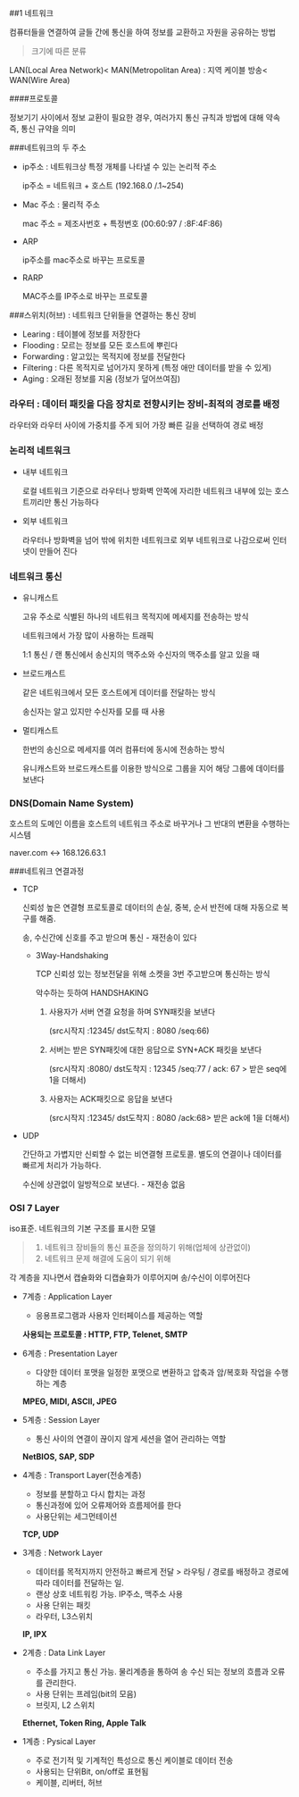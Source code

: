 ##1 네트워크 

컴퓨터들을 연결하여 글들 간에 통신을 하여 정보를 교환하고 자원을 공유하는 방법

> 크기에 따른 분류

LAN(Local Area Network)< MAN(Metropolitan Area) : 지역 케이블 방송< WAN(Wire Area)

####프로토콜

정보기기 사이에서 정보 교환이 필요한 경우, 여러가지 통신 규칙과 방법에 대해 약속 즉, 통신 규약을 의미

###네트워크의 두 주소

- ip주소 : 네트워크상 특정 개체를 나타낼 수 있는 논리적 주소

  ip주소 = 네트워크 + 호스트 (192.168.0 /.1~254)

- Mac 주소 : 물리적 주소

  mac 주소 = 제조사번호 + 특정번호 (00:60:97 / :8F:4F:86)

- ARP

  ip주소를 mac주소로 바꾸는 프로토콜

- RARP

  MAC주소를 IP주소로 바꾸는 프로토콜



###스위치(허브) : 네트워크 단위들을 연결하는 통신 장비

- Learing : 테이블에 정보를 저장한다
- Flooding : 모르는 정보를 모든 호스트에 뿌린다
- Forwarding : 알고있는 목적지에 정보를 전달한다
- Filtering : 다른 목적지로 넘어가지 못하게 (특정 애만 데이터를 받을 수 있게)
- Aging : 오래된 정보를 지움 (정보가 덮어쓰여짐)



### 라우터 : 데이터 패킷을 다음 장치로 전향시키는 장비-최적의 경로를 배정

라우터와 라우터 사이에 가중치를 주게 되어 가장 빠른 길을 선택하여 경로 배정



### 논리적 네트워크

- 내부 네트워크

  로컬 네트워크 기준으로 라우터나 방화벽 안쪽에 자리한 네트워크 내부에 있는 호스트끼리만 통신 가능하다

- 외부 네트워크

  라우터나 방화벽을 넘어 밖에 위치한 네트워크로 외부 네트워크로 나감으로써 인터넷이 만들어 진다

### 네트워크 통신

- 유니캐스트

  고유 주소로 식별된 하나의 네트워크 목적지에 메세지를 전송하는 방식

  네트워크에서 가장 많이 사용하는 트래픽

  1:1 통신 / 랜 통신에서 송신지의 맥주소와 수신자의 맥주소를 알고 있을 때

- 브로드캐스트

  같은 네트워크에서 모든 호스트에게 데이터를 전달하는 방식

  송신자는 알고 있지만 수신자를 모를 때 사용

- 멀티캐스트

  한번의 송신으로 메세지를 여러 컴퓨터에 동시에 전송하는 방식

  유니캐스트와 브로드캐스트를 이용한 방식으로 그룹을 지어 해당 그룹에 데이터를 보낸다

### DNS(Domain Name System)

호스트의 도메인 이름을 호스트의 네트워크 주소로 바꾸거나 그 반대의 변환을 수행하는 시스템

naver.com <-> 168.126.63.1



###네트워크 연결과정

- TCP

  신뢰성 높은 연결형 프로토콜로 데이터의 손실, 중복, 순서 반전에 대해 자동으로 복구를 해줌.

  송, 수신간에 신호를 주고 받으며 통신 - 재전송이 있다

  - 3Way-Handshaking

    TCP 신뢰성 있는 정보전달을 위해 소켓을 3번 주고받으며 통신하는 방식

    악수하는 듯하여 HANDSHAKING 

    1. 사용자가 서버 연결 요청을 하며 SYN패킷을 보낸다

       (src시작지 :12345/ dst도착지 : 8080 /seq:66)

    2. 서버는 받은 SYN패킷에 대한 응답으로 SYN+ACK 패킷을 보낸다

       (src시작지 :8080/ dst도착지 : 12345 /seq:77 / ack: 67 > 받은 seq에 1을 더해서)

    3. 사용자는 ACK패킷으로 응답을 보낸다

       (src시작지 :12345/ dst도착지 : 8080 /ack:68> 받은 ack에 1을 더해서)

- UDP

  간단하고 가볍지만 신뢰할 수 없는 비연결형 프로토콜. 별도의 연결이나 데이터를 빠르게 처리가 가능하다. 

  수신에 상관없이 일방적으로 보낸다. - 재전송 없음



### OSI 7 Layer

iso표준. 네트워크의 기본 구조를 표시한 모델

>1. 네트워크 장비들의 통신 표준을 정의하기 위해(업체에 상관없이)
>2. 네트워크 문제 해결에 도움이 되기 위해

각 계층을 지나면서 캡슐화와 디캡슐화가 이루어지며 송/수신이 이루어진다

- 7계층 : Application Layer

  - 응용프로그램과 사용자 인터페이스를 제공하는 역할

  **사용되는 프로토콜 : HTTP, FTP, Telenet, SMTP**

- 6계층 : Presentation Layer

  - 다양한 데이터 포맷을 일정한 포맷으로 변환하고 압축과 암/복호화 작업을 수행하는 계층

  **MPEG, MIDI, ASCII, JPEG**

- 5계층 : Session Layer

  - 통신 사이의 연결이 끊이지 않게 세션을 열어 관리하는 역할

  **NetBIOS, SAP, SDP**

- 4계층 : Transport Layer(전송계층)

  - 정보를 분할하고 다시 합치는 과정
  - 통신과정에 있어 오류제어와 흐름제어를 한다
  - 사용단위는 세그먼테이션

  **TCP, UDP**

- 3계층 : Network Layer

  - 데이터를 목적지까지 안전하고 빠르게 전달 > 라우팅 /  경로를 배정하고 경로에 따라 데이터를 전달하는 일.
  - 랜상 상호 네트워킹 가능. IP주소, 맥주소 사용
  - 사용 단위는 패킷
  - 라우터, L3스위치

  **IP, IPX**

- 2계층 : Data Link Layer

  - 주소를 가지고 통신 가능. 물리계층을 통하여 송 수신 되는 정보의 흐름과 오류를 관리한다. 
  - 사용 단위는 프레임(bit의 모음)
  - 브릿지, L2 스위치

  **Ethernet, Token Ring, Apple Talk**

- 1계층 : Pysical Layer

  - 주로 전기적 및 기계적인 특성으로 통신 케이블로 데이터 전송 
  - 사용되는 단위Bit, on/off로 표현됨
  - 케이블, 리버터, 허브

